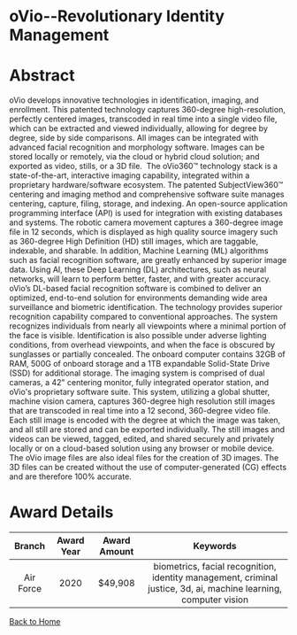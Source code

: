 
oVio--Revolutionary Identity Management
=======================================

# Abstract


oVio develops innovative technologies in identification, imaging, and enrollment. This patented technology captures 360-degree high-resolution, perfectly centered images, transcoded in real time into a single video file, which can be extracted and viewed individually, allowing for degree by degree, side by side comparisons. All images can be integrated with advanced facial recognition and morphology software. Images can be stored locally or remotely, via the cloud or hybrid cloud solution; and exported as video, stills, or a 3D file.  The oVio360™ technology stack is a state-of-the-art, interactive imaging capability, integrated within a proprietary hardware/software ecosystem. The patented SubjectView360™ centering and imaging method and comprehensive software suite manages centering, capture, filing, storage, and indexing. An open-source application programming interface (API) is used for integration with existing databases and systems. The robotic camera movement captures a 360-degree image file in 12 seconds, which is displayed as high quality source imagery such as 360-degree High Definition (HD) still images, which are taggable, indexable, and sharable. In addition, Machine Learning (ML) algorithms such as facial recognition software, are greatly enhanced by superior image data. Using AI, these Deep Learning (DL) architectures, such as neural networks, will learn to perform better, faster, and with greater accuracy. oVio’s DL-based facial recognition software is combined to deliver an optimized, end-to-end solution for environments demanding wide area surveillance and biometric identification. The technology provides superior recognition capability compared to conventional approaches. The system recognizes individuals from nearly all viewpoints where a minimal portion of the face is visible. Identification is also possible under adverse lighting conditions, from overhead viewpoints, and when the face is obscured by sunglasses or partially concealed. The onboard computer contains 32GB of RAM, 500G of onboard storage and a 1TB expandable Solid-State Drive (SSD) for additional storage. The imaging system is comprised of dual cameras, a 42" centering monitor, fully integrated operator station, and oVio's proprietary software suite. This system, utilizing a global shutter, machine vision camera, captures 360-degree high resolution still images that are transcoded in real time into a 12 second, 360-degree video file. Each still image is encoded with the degree at which the image was taken, and all still are stored and can be exported individually. The still images and videos can be viewed, tagged, edited, and shared securely and privately locally or on a cloud-based solution using any browser or mobile device. The oVio image files are also ideal files for the creation of 3D images. The 3D files can be created without the use of computer-generated (CG) effects and are therefore 100% accurate.    

# Award Details

|Branch|Award Year|Award Amount|Keywords|
| :---: | :---: | :---: | :---: |
|Air Force|2020|$49,908|biometrics, facial recognition, identity management, criminal justice, 3d, ai, machine learning, computer vision|
  
  


[Back to Home](https://github.com/chrischow/dod_sbir_awards#1720)